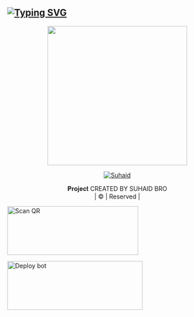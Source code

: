 ## [![Typing SVG](https://readme-typing-svg.herokuapp.com?font=Lemon+milk&color=F7000&lines=WELCOME+TO+PAATHU+WA+BOT+REPO;CREATED+BY+SUHAID)](https://git.io/typing-svg)
 
  <p align="center">
<span class="avatar"><img height='320' src="https://i.imgur.com/1LWT08e.jpeg"> </a></span> 
</p>

<p align="center">
<a href="#"><img title="Suhaid" src="https://img.shields.io/badge/BOT-PAATHU-green?colorA=%23ff0000&colorB=%23017e40&style=for-the-badge"></a>
</p>
</div>
<p align="center">
𝐏𝐫𝐨𝐣𝐞𝐜𝐭 CREATED BY SUHAID BRO
    <br>
       | © |
        Reserved |
    <br> 
</p>


<a href="https://raganork-web.vercel.app/"><img align="center" src="https://i.imgur.com/lLgFrTQ.png" alt="Scan QR" height="112" width="300" /></a>



<a href="https://heroku.com/deploy?template=https://github.com/SUHAID-BROO/PAATHU" target="blank"><img align="center" src="https://i.imgur.com/gtK4XLX.png" alt="Deploy bot" height="112" width="310" /></a>
